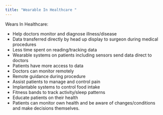 ```yaml
---
title: "Wearable In Healthcare "
--- 
```

Wears In Healthcare:

- Help doctors monitor and diagnose illness/disease
- Data transferred directly by head up display to surgeon during medical procedures
- Less time spent on reading/tracking data
- Wearable systems on patients including sensors send data direct to doctors
- Patients have more access to data
- Doctors can monitor remotely
- Remote guidance during procedure
- Assist patients to manage and control pain
- Implantable systems to control food intake
- Fitness bands to track activity/sleep patterns
- Educate patients on their health
- Patients can monitor own health and be aware of changes/conditions and make decisions themselves. 